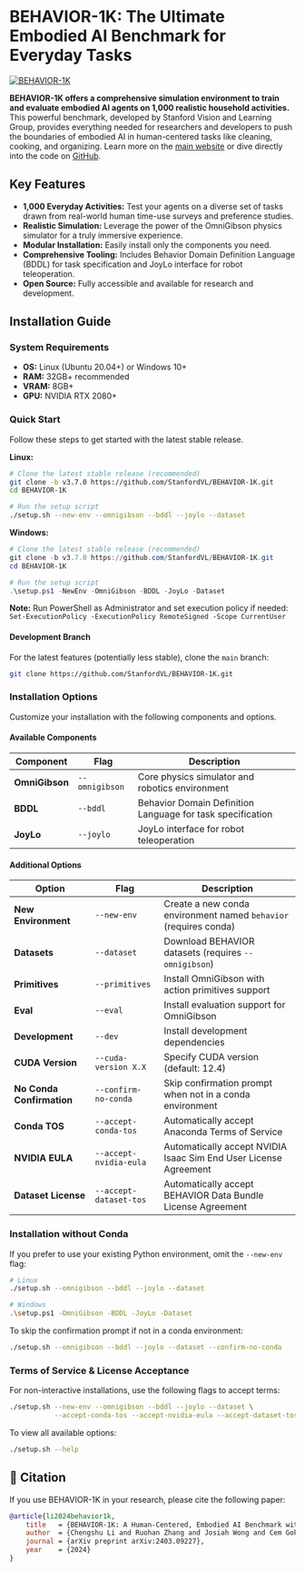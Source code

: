 # BEHAVIOR-1K: The Ultimate Embodied AI Benchmark for Everyday Tasks

[![BEHAVIOR-1K](./docs/assets/readme_splash_logo.png)](https://github.com/StanfordVL/BEHAVIOR-1K)

**BEHAVIOR-1K offers a comprehensive simulation environment to train and evaluate embodied AI agents on 1,000 realistic household activities.** This powerful benchmark, developed by Stanford Vision and Learning Group, provides everything needed for researchers and developers to push the boundaries of embodied AI in human-centered tasks like cleaning, cooking, and organizing.  Learn more on the [main website](https://behavior.stanford.edu/) or dive directly into the code on [GitHub](https://github.com/StanfordVL/BEHAVIOR-1K).

## Key Features

*   **1,000 Everyday Activities:** Test your agents on a diverse set of tasks drawn from real-world human time-use surveys and preference studies.
*   **Realistic Simulation:** Leverage the power of the OmniGibson physics simulator for a truly immersive experience.
*   **Modular Installation:** Easily install only the components you need.
*   **Comprehensive Tooling:** Includes Behavior Domain Definition Language (BDDL) for task specification and JoyLo interface for robot teleoperation.
*   **Open Source:** Fully accessible and available for research and development.

## Installation Guide

### System Requirements

*   **OS:** Linux (Ubuntu 20.04+) or Windows 10+
*   **RAM:** 32GB+ recommended
*   **VRAM:** 8GB+
*   **GPU:** NVIDIA RTX 2080+

### Quick Start

Follow these steps to get started with the latest stable release.

**Linux:**

```bash
# Clone the latest stable release (recommended)
git clone -b v3.7.0 https://github.com/StanfordVL/BEHAVIOR-1K.git
cd BEHAVIOR-1K

# Run the setup script
./setup.sh --new-env --omnigibson --bddl --joylo --dataset
```

**Windows:**

```powershell
# Clone the latest stable release (recommended)
git clone -b v3.7.0 https://github.com/StanfordVL/BEHAVIOR-1K.git
cd BEHAVIOR-1K

# Run the setup script
.\setup.ps1 -NewEnv -OmniGibson -BDDL -JoyLo -Dataset
```

**Note:** Run PowerShell as Administrator and set execution policy if needed: `Set-ExecutionPolicy -ExecutionPolicy RemoteSigned -Scope CurrentUser`

#### Development Branch

For the latest features (potentially less stable), clone the `main` branch:

```bash
git clone https://github.com/StanfordVL/BEHAVIOR-1K.git
```

### Installation Options

Customize your installation with the following components and options.

#### Available Components

| Component      | Flag          | Description                                              |
| -------------- | ------------- | -------------------------------------------------------- |
| **OmniGibson** | `--omnigibson` | Core physics simulator and robotics environment          |
| **BDDL**       | `--bddl`      | Behavior Domain Definition Language for task specification |
| **JoyLo**      | `--joylo`     | JoyLo interface for robot teleoperation                 |

#### Additional Options

| Option                   | Flag                      | Description                                                                         |
| ------------------------ | ------------------------- | ----------------------------------------------------------------------------------- |
| **New Environment**      | `--new-env`               | Create a new conda environment named `behavior` (requires conda)                    |
| **Datasets**             | `--dataset`               | Download BEHAVIOR datasets (requires `--omnigibson`)                                |
| **Primitives**           | `--primitives`            | Install OmniGibson with action primitives support                                  |
| **Eval**                 | `--eval`                  | Install evaluation support for OmniGibson                                          |
| **Development**          | `--dev`                   | Install development dependencies                                                   |
| **CUDA Version**         | `--cuda-version X.X`      | Specify CUDA version (default: 12.4)                                                  |
| **No Conda Confirmation** | `--confirm-no-conda`      | Skip confirmation prompt when not in a conda environment                            |
| **Conda TOS**            | `--accept-conda-tos`      | Automatically accept Anaconda Terms of Service                                      |
| **NVIDIA EULA**          | `--accept-nvidia-eula`    | Automatically accept NVIDIA Isaac Sim End User License Agreement                      |
| **Dataset License**      | `--accept-dataset-tos`    | Automatically accept BEHAVIOR Data Bundle License Agreement                           |

### Installation without Conda

If you prefer to use your existing Python environment, omit the `--new-env` flag:

```bash
# Linux
./setup.sh --omnigibson --bddl --joylo --dataset

# Windows
.\setup.ps1 -OmniGibson -BDDL -JoyLo -Dataset
```

To skip the confirmation prompt if not in a conda environment:

```bash
./setup.sh --omnigibson --bddl --joylo --dataset --confirm-no-conda
```

### Terms of Service & License Acceptance

For non-interactive installations, use the following flags to accept terms:

```bash
./setup.sh --new-env --omnigibson --bddl --joylo --dataset \
           --accept-conda-tos --accept-nvidia-eula --accept-dataset-tos
```

To view all available options:
```bash
./setup.sh --help
```

## 📄 Citation

If you use BEHAVIOR-1K in your research, please cite the following paper:

```bibtex
@article{li2024behavior1k,
    title   = {BEHAVIOR-1K: A Human-Centered, Embodied AI Benchmark with 1,000 Everyday Activities and Realistic Simulation},
    author  = {Chengshu Li and Ruohan Zhang and Josiah Wong and Cem Gokmen and Sanjana Srivastava and Roberto Martín-Martín and Chen Wang and Gabrael Levine and Wensi Ai and Benjamin Martinez and Hang Yin and Michael Lingelbach and Minjune Hwang and Ayano Hiranaka and Sujay Garlanka and Arman Aydin and Sharon Lee and Jiankai Sun and Mona Anvari and Manasi Sharma and Dhruva Bansal and Samuel Hunter and Kyu-Young Kim and Alan Lou and Caleb R Matthews and Ivan Villa-Renteria and Jerry Huayang Tang and Claire Tang and Fei Xia and Yunzhu Li and Silvio Savarese and Hyowon Gweon and C. Karen Liu and Jiajun Wu and Li Fei-Fei},
    journal = {arXiv preprint arXiv:2403.09227},
    year    = {2024}
}
```